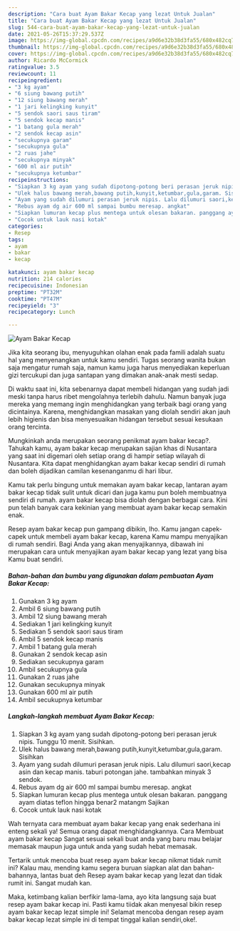 ```yaml
---
description: "Cara buat Ayam Bakar Kecap yang lezat Untuk Jualan"
title: "Cara buat Ayam Bakar Kecap yang lezat Untuk Jualan"
slug: 544-cara-buat-ayam-bakar-kecap-yang-lezat-untuk-jualan
date: 2021-05-26T15:37:29.537Z
image: https://img-global.cpcdn.com/recipes/a9d6e32b38d3fa55/680x482cq70/ayam-bakar-kecap-foto-resep-utama.jpg
thumbnail: https://img-global.cpcdn.com/recipes/a9d6e32b38d3fa55/680x482cq70/ayam-bakar-kecap-foto-resep-utama.jpg
cover: https://img-global.cpcdn.com/recipes/a9d6e32b38d3fa55/680x482cq70/ayam-bakar-kecap-foto-resep-utama.jpg
author: Ricardo McCormick
ratingvalue: 3.5
reviewcount: 11
recipeingredient:
- "3 kg ayam"
- "6 siung bawang putih"
- "12 siung bawang merah"
- "1 jari kelingking kunyit"
- "5 sendok saori saus tiram"
- "5 sendok kecap manis"
- "1 batang gula merah"
- "2 sendok kecap asin"
- "secukupnya garam"
- "secukupnya gula"
- "2 ruas jahe"
- "secukupnya minyak"
- "600 ml air putih"
- "secukupnya ketumbar"
recipeinstructions:
- "Siapkan 3 kg ayam yang sudah dipotong-potong beri perasan jeruk nipis. Tunggu 10 menit. Sisihkan."
- "Ulek halus bawang merah,bawang putih,kunyit,ketumbar,gula,garam. Sisihkan"
- "Ayam yang sudah dilumuri perasan jeruk nipis. Lalu dilumuri saori,kecap asin dan kecap manis. taburi potongan jahe. tambahkan minyak 3 sendok."
- "Rebus ayam dg air 600 ml sampai bumbu meresap. angkat"
- "Siapkan lumuran kecap plus mentega untuk olesan bakaran. panggang ayam diatas teflon hingga benar2 matangm Sajikan"
- "Cocok untuk lauk nasi kotak"
categories:
- Resep
tags:
- ayam
- bakar
- kecap

katakunci: ayam bakar kecap 
nutrition: 214 calories
recipecuisine: Indonesian
preptime: "PT32M"
cooktime: "PT47M"
recipeyield: "3"
recipecategory: Lunch

---
```



![Ayam Bakar Kecap](https://img-global.cpcdn.com/recipes/a9d6e32b38d3fa55/680x482cq70/ayam-bakar-kecap-foto-resep-utama.jpg)

Jika kita seorang ibu, menyuguhkan olahan enak pada famili adalah suatu hal yang menyenangkan untuk kamu sendiri. Tugas seorang  wanita bukan saja mengatur rumah saja, namun kamu juga harus menyediakan keperluan gizi tercukupi dan juga santapan yang dimakan anak-anak mesti sedap.

Di waktu  saat ini, kita sebenarnya dapat membeli hidangan yang sudah jadi meski tanpa harus ribet mengolahnya terlebih dahulu. Namun banyak juga mereka yang memang ingin menghidangkan yang terbaik bagi orang yang dicintainya. Karena, menghidangkan masakan yang diolah sendiri akan jauh lebih higienis dan bisa menyesuaikan hidangan tersebut sesuai kesukaan orang tercinta. 



Mungkinkah anda merupakan seorang penikmat ayam bakar kecap?. Tahukah kamu, ayam bakar kecap merupakan sajian khas di Nusantara yang saat ini digemari oleh setiap orang di hampir setiap wilayah di Nusantara. Kita dapat menghidangkan ayam bakar kecap sendiri di rumah dan boleh dijadikan camilan kesenanganmu di hari libur.

Kamu tak perlu bingung untuk memakan ayam bakar kecap, lantaran ayam bakar kecap tidak sulit untuk dicari dan juga kamu pun boleh membuatnya sendiri di rumah. ayam bakar kecap bisa diolah dengan berbagai cara. Kini pun telah banyak cara kekinian yang membuat ayam bakar kecap semakin enak.

Resep ayam bakar kecap pun gampang dibikin, lho. Kamu jangan capek-capek untuk membeli ayam bakar kecap, karena Kamu mampu menyajikan di rumah sendiri. Bagi Anda yang akan menyajikannya, dibawah ini merupakan cara untuk menyajikan ayam bakar kecap yang lezat yang bisa Kamu buat sendiri.

<!--inarticleads1-->

##### Bahan-bahan dan bumbu yang digunakan dalam pembuatan Ayam Bakar Kecap:

1. Gunakan 3 kg ayam
1. Ambil 6 siung bawang putih
1. Ambil 12 siung bawang merah
1. Sediakan 1 jari kelingking kunyit
1. Sediakan 5 sendok saori saus tiram
1. Ambil 5 sendok kecap manis
1. Ambil 1 batang gula merah
1. Gunakan 2 sendok kecap asin
1. Sediakan secukupnya garam
1. Ambil secukupnya gula
1. Gunakan 2 ruas jahe
1. Gunakan secukupnya minyak
1. Gunakan 600 ml air putih
1. Ambil secukupnya ketumbar




<!--inarticleads2-->

##### Langkah-langkah membuat Ayam Bakar Kecap:

1. Siapkan 3 kg ayam yang sudah dipotong-potong beri perasan jeruk nipis. Tunggu 10 menit. Sisihkan.
1. Ulek halus bawang merah,bawang putih,kunyit,ketumbar,gula,garam. Sisihkan
1. Ayam yang sudah dilumuri perasan jeruk nipis. Lalu dilumuri saori,kecap asin dan kecap manis. taburi potongan jahe. tambahkan minyak 3 sendok.
1. Rebus ayam dg air 600 ml sampai bumbu meresap. angkat
1. Siapkan lumuran kecap plus mentega untuk olesan bakaran. panggang ayam diatas teflon hingga benar2 matangm Sajikan
1. Cocok untuk lauk nasi kotak




Wah ternyata cara membuat ayam bakar kecap yang enak sederhana ini enteng sekali ya! Semua orang dapat menghidangkannya. Cara Membuat ayam bakar kecap Sangat sesuai sekali buat anda yang baru mau belajar memasak maupun juga untuk anda yang sudah hebat memasak.

Tertarik untuk mencoba buat resep ayam bakar kecap nikmat tidak rumit ini? Kalau mau, mending kamu segera buruan siapkan alat dan bahan-bahannya, lantas buat deh Resep ayam bakar kecap yang lezat dan tidak rumit ini. Sangat mudah kan. 

Maka, ketimbang kalian berfikir lama-lama, ayo kita langsung saja buat resep ayam bakar kecap ini. Pasti kamu tiidak akan menyesal bikin resep ayam bakar kecap lezat simple ini! Selamat mencoba dengan resep ayam bakar kecap lezat simple ini di tempat tinggal kalian sendiri,oke!.

